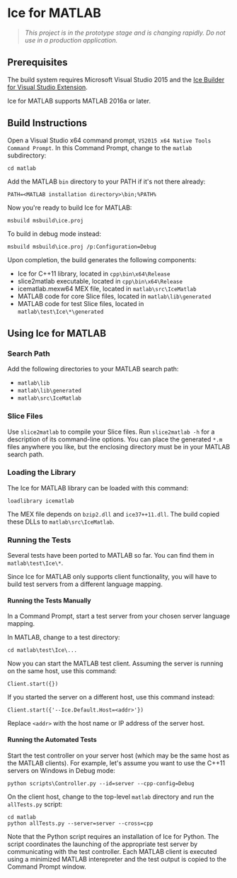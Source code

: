 # Ice for MATLAB

> *This project is in the prototype stage and is changing rapidly. Do not use
in a production application.*

## Prerequisites

The build system requires Microsoft Visual Studio 2015 and the [Ice Builder for
Visual Studio Extension](https://marketplace.visualstudio.com/items?itemName=ZeroCInc.IceBuilder).

Ice for MATLAB supports MATLAB 2016a or later.

## Build Instructions

Open a Visual Studio x64 command prompt, `VS2015 x64 Native Tools Command
Prompt`. In this Command Prompt, change to the `matlab` subdirectory:
```
cd matlab
```

Add the MATLAB `bin` directory to your PATH if it's not there already:
```
PATH=<MATLAB installation directory>\bin;%PATH%
```

Now you're ready to build Ice for MATLAB:
```
msbuild msbuild\ice.proj
```

To build in debug mode instead:
```
msbuild msbuild\ice.proj /p:Configuration=Debug
```

Upon completion, the build generates the following components:

 - Ice for C++11 library, located in `cpp\bin\x64\Release`
 - slice2matlab executable, located in `cpp\bin\x64\Release`
 - icematlab.mexw64 MEX file, located in `matlab\src\IceMatlab`
 - MATLAB code for core Slice files, located in `matlab\lib\generated`
 - MATLAB code for test Slice files, located in `matlab\test\Ice\*\generated`

## Using Ice for MATLAB

### Search Path

Add the following directories to your MATLAB search path:

 - `matlab\lib`
 - `matlab\lib\generated`
 - `matlab\src\IceMatlab`

### Slice Files

Use `slice2matlab` to compile your Slice files. Run `slice2matlab -h` for a
description of its command-line options. You can place the generated `*.m`
files anywhere you like, but the enclosing directory must be in your MATLAB
search path.

### Loading the Library

The Ice for MATLAB library can be loaded with this command:
```
loadlibrary icematlab
```

The MEX file depends on `bzip2.dll` and `ice37++11.dll`. The build copied
these DLLs to `matlab\src\IceMatlab`.

### Running the Tests

Several tests have been ported to MATLAB so far. You can find them in
`matlab\test\Ice\*`.

Since Ice for MATLAB only supports client functionality, you will have to build
test servers from a different language mapping.

#### Running the Tests Manually

In a Command Prompt, start a test server from your chosen server language
mapping.

In MATLAB, change to a test directory:
```
cd matlab\test\Ice\...
```

Now you can start the MATLAB test client. Assuming the server is running on
the same host, use this command:
```
Client.start({})
```

If you started the server on a different host, use this command instead:
```
Client.start({'--Ice.Default.Host=<addr>'})
```

Replace `<addr>` with the host name or IP address of the server host.

#### Running the Automated Tests

Start the test controller on your server host (which may be the same host as
the MATLAB clients). For example, let's assume you want to use the C++11
servers on Windows in Debug mode:
```
python scripts\Controller.py --id=server --cpp-config=Debug
```

On the client host, change to the top-level `matlab` directory and run the
`allTests.py` script:
```
cd matlab
python allTests.py --server=server --cross=cpp
```

Note that the Python script requires an installation of Ice for Python. The
script coordinates the launching of the appropriate test server by communicating
with the test controller. Each MATLAB client is executed using a minimized
MATLAB interepreter and the test output is copied to the Command Prompt window.
